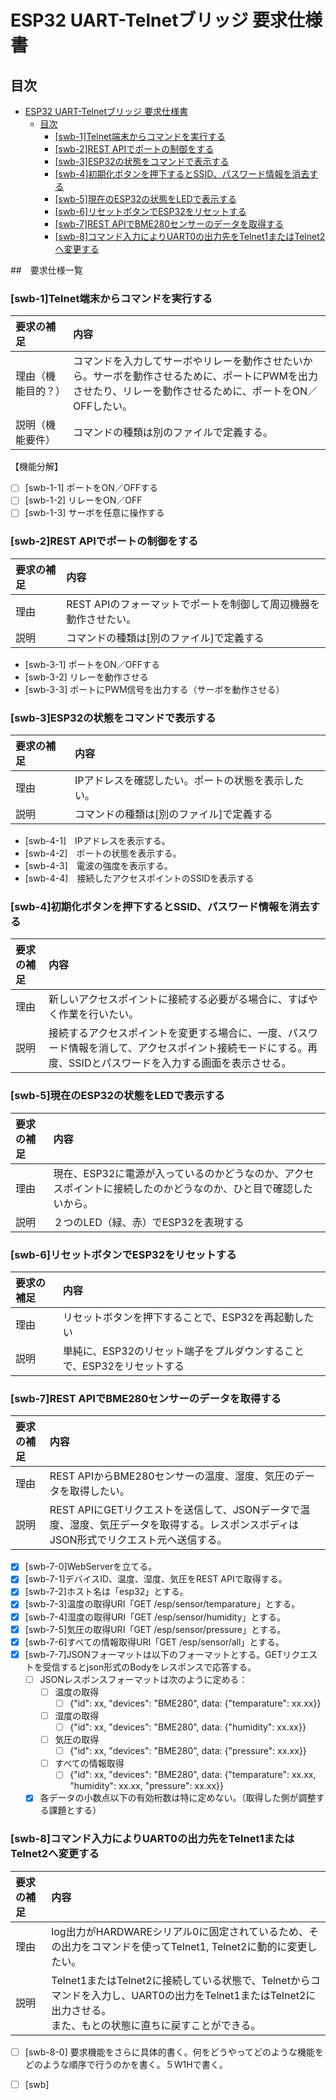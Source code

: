 <!--

REST API

GET：データを取得します。
POST：新しいデータを作成します。
PUT：データを更新します。
DELETE：データを削除します。

# 要求仕様書には以下を含めること
## How どうやって
## What なにを　／　Why　なぜ
## Who どの機能が / Where どこの機能が　どのぐらいの範囲で
## When いつ、どのような順序で、どのぐらいの期間

合理主義、経験主義、選択的無知

テンプレート

### [swb-x]要求機能概要（要求機能で何をするのかを概要で書く）

| 要求の補足 | 内容 |
|:---|:---|
|理由|なぜ、その要求を実現したいのか？|
|説明|要求についての詳細な説明|

* [ ] [swb-1-1] 要求機能をさらに具体的書く。何をどうやってどのような機能をどのような順序で行うのかを書く。５W1Hで書く。

-->
# ESP32 UART-Telnetブリッジ 要求仕様書
## 目次

<!-- @import "[TOC]" {cmd="toc" depthFrom=1 depthTo=6 orderedList=false} -->

<!-- code_chunk_output -->

- [ESP32 UART-Telnetブリッジ 要求仕様書](#esp32-uart-telnetブリッジ-要求仕様書)
  - [目次](#目次)
    - [[swb-1]Telnet端末からコマンドを実行する](#swb-1telnet端末からコマンドを実行する)
    - [[swb-2]REST APIでポートの制御をする](#swb-2rest-apiでポートの制御をする)
    - [[swb-3]ESP32の状態をコマンドで表示する](#swb-3esp32の状態をコマンドで表示する)
    - [[swb-4]初期化ボタンを押下するとSSID、パスワード情報を消去する](#swb-4初期化ボタンを押下するとssidパスワード情報を消去する)
    - [[swb-5]現在のESP32の状態をLEDで表示する](#swb-5現在のesp32の状態をledで表示する)
    - [[swb-6]リセットボタンでESP32をリセットする](#swb-6リセットボタンでesp32をリセットする)
    - [[swb-7]REST APIでBME280センサーのデータを取得する](#swb-7rest-apiでbme280センサーのデータを取得する)
    - [[swb-8]コマンド入力によりUART0の出力先をTelnet1またはTelnet2へ変更する](#swb-8コマンド入力によりuart0の出力先をtelnet1またはtelnet2へ変更する)

<!-- /code_chunk_output -->

##　要求仕様一覧

### [swb-1]Telnet端末からコマンドを実行する

| 要求の補足 | 内容 |
|:---|:---|
|理由（機能目的？）|コマンドを入力してサーボやリレーを動作させたいから。サーボを動作させるために、ポートにPWMを出力させたり、リレーを動作させるために、ポートをON／OFFしたい。|
|説明（機能要件）|コマンドの種類は別のファイルで定義する。|

【機能分解】
* [ ] [swb-1-1] ポートをON／OFFする
* [ ] [swb-1-2] リレーをON／OFF
* [ ] [swb-1-3] サーボを任意に操作する

### [swb-2]REST APIでポートの制御をする

| 要求の補足 | 内容 |
|:---|:---|
|理由|REST APIのフォーマットでポートを制御して周辺機器を動作させたい。|
|説明|コマンドの種類は[別のファイル]で定義する|

* [swb-3-1] ポートをON／OFFする
* [swb-3-2] リレーを動作させる
* [swb-3-3] ポートにPWM信号を出力する（サーボを動作させる）

### [swb-3]ESP32の状態をコマンドで表示する

| 要求の補足 | 内容 |
|:---|:---|
|理由|IPアドレスを確認したい。ポートの状態を表示したい。|
|説明|コマンドの種類は[別のファイル]で定義する|

* [swb-4-1]　IPアドレスを表示する。
* [swb-4-2]　ポートの状態を表示する。
* [swb-4-3]　電波の強度を表示する。
* [swb-4-4]　接続したアクセスポイントのSSIDを表示する　　

### [swb-4]初期化ボタンを押下するとSSID、パスワード情報を消去する

| 要求の補足 | 内容 |
|:---|:---|
|理由|新しいアクセスポイントに接続する必要がる場合に、すばやく作業を行いたい。|
|説明|接続するアクセスポイントを変更する場合に、一度、パスワード情報を消して、アクセスポイント接続モードにする。再度、SSIDとパスワードを入力する画面を表示させる。|

### [swb-5]現在のESP32の状態をLEDで表示する

| 要求の補足 | 内容 |
|:---|:---|
|理由|現在、ESP32に電源が入っているのかどうなのか、アクセスポイントに接続したのかどうなのか、ひと目で確認したいから。|
|説明|２つのLED（緑、赤）でESP32を表現する|

### [swb-6]リセットボタンでESP32をリセットする

| 要求の補足 | 内容 |
|:---|:---|
|理由|リセットボタンを押下することで、ESP32を再起動したい|
|説明|単純に、ESP32のリセット端子をプルダウンすることで、ESP32をリセットする|

### [swb-7]REST APIでBME280センサーのデータを取得する

| 要求の補足 | 内容 |
|:---|:---|
|理由|REST APIからBME280センサーの温度、湿度、気圧のデータを取得したい。|
|説明|REST APIにGETリクエストを送信して、JSONデータで温度、湿度、気圧データを取得する。レスポンスボディはJSON形式でリクエスト元へ送信する。|

* [x] [swb-7-0]WebServerを立てる。
* [x] [swb-7-1]デバイスID、温度、湿度、気圧をREST APIで取得する。 
* [x] [swb-7-2]ホスト名は「esp32」とする。
* [x] [swb-7-3]温度の取得URI「GET /esp/sensor/temparature」とする。
* [x] [swb-7-4]湿度の取得URI「GET /esp/sensor/humidity」とする。
* [x] [swb-7-5]気圧の取得URI「GET /esp/sensor/pressure」とする。
* [x] [swb-7-6]すべての情報取得URI「GET /esp/sensor/all」とする。
* [x] [swb-7-7]JSONフォーマットは以下のフォーマットとする。GETリクエストを受信するとjson形式のBodyをレスポンスで応答する。
  * [ ] JSONレスポンスフォーマットは次のように定める：
    * [ ] 温度の取得
      * [ ] {"id": xx, "devices": "BME280", data: {"temparature": xx.xx}}
    * [ ] 湿度の取得
      * [ ] {"id": xx, "devices": "BME280", data: {"humidity": xx.xx}}
    * [ ] 気圧の取得
      * [ ] {"id": xx, "devices": "BME280", data: {"pressure": xx.xx}}
    * [ ] すべての情報取得
      * [ ] {"id": xx, "devices": "BME280", data: {"temparature": xx.xx, "humidity": xx.xx, "pressure": xx.xx}}
  * [x] 各データの小数点以下の有効桁数は特に定めない。（取得した側が調整する課題とする）

### [swb-8]コマンド入力によりUART0の出力先をTelnet1またはTelnet2へ変更する

| 要求の補足 | 内容 |
|:---|:---|
|理由|log出力がHARDWAREシリアル0に固定されているため、その出力をコマンドを使ってTelnet1, Telnet2に動的に変更したい。|
|説明|Telnet1またはTelnet2に接続している状態で、Telnetからコマンドを入力し、UART0の出力をTelnet1またはTelnet2に出力させる。<br> また、もとの状態に直ちに戻すことができる。|

* [ ] [swb-8-0] 要求機能をさらに具体的書く。何をどうやってどのような機能をどのような順序で行うのかを書く。５W1Hで書く。
* [ ] [swb]

